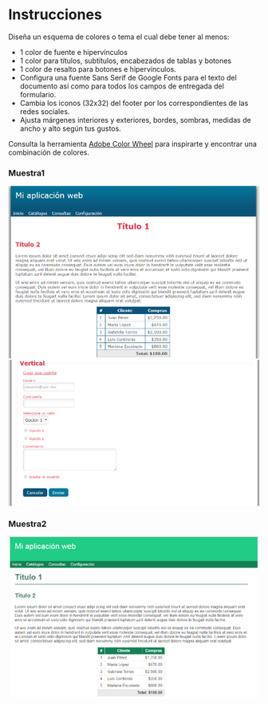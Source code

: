 # Instrucciones
Diseña un esquema de colores o tema el cual debe tener al menos:
* 1 color de fuente e hipervínculos
* 1 color para títulos, subtítulos, encabezados de tablas y botones
* 1 color de resalto para botones e hipervínculos.
* Configura una fuente Sans Serif de Google Fonts para el texto del documento así como para todos los campos de entregada del formulario.
* Cambia los iconos (32x32) del footer por los correspondientes de las redes sociales.
* Ajusta márgenes interiores y exteriores, bordes, sombras, medidas de ancho y alto según tus gustos.

Consulta la herramienta [Adobe Color Wheel](https://color.adobe.com/es/create/color-wheel/) para inspirarte y encontrar una combinación de colores.

### Muestra1
![](muestra1.png?raw=true, "Muestra" )
![](muestra1b.png?raw=true, "Muestra" )

### Muestra2
![](muestra2.png?raw=true, "Muestra")
